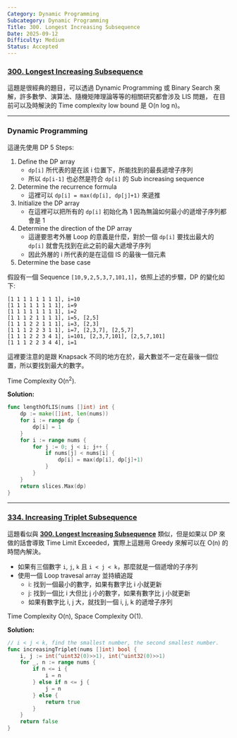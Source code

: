 ```yaml
---
Category: Dynamic Programming
Subcategory: Dynamic Programming
Title: 300. Longest Increasing Subsequence
Date: 2025-09-12
Difficulty: Medium
Status: Accepted
---
```

### [300. Longest Increasing Subsequence]

這題是很經典的題目，可以透過 Dynamic Programming 或 Binary Search 來解，許多數學、演算法、隨機矩陣理論等等的相關研究都會涉及 LIS 問題，
在目前可以及時解決的 Time complexity low bound 是 O(n log n)。

---

### Dynamic Programming

這邊先使用 DP 5 Steps:
1.  Define the DP array
    -   `dp[i]` 所代表的是在該 i 位置下，所能找到的最長遞增子序列
    -   所以 `dp[i-1]` 也必然是符合 `dp[i]` 的 Sub increasing sequence
2.  Determine the recurrence formula
    -   這裡可以 `dp[i] = max(dp[i], dp[j]+1)` 來遞推
3.  Initialize the DP array
    -   在這裡可以把所有的 `dp[i]` 初始化為 1 因為無論如何最小的遞增子序列都會是 1
4.  Determine the direction of the DP array
    -   這邊要思考外層 Loop 的意義是什麼，對於一個 `dp[i]` 要找出最大的 `dp[i]` 就會先找到在此之前的最大遞增子序列
    -   因此外層的 i 所代表的是在這個 IS 的最後一個元素
5.  Determine the base case

假設有一個 Sequence `[10,9,2,5,3,7,101,1]`，依照上述的步驟，DP 的變化如下:
```
[1 1 1 1 1 1 1 1], i=10
[1 1 1 1 1 1 1 1], i=9
[1 1 1 1 1 1 1 1], i=2
[1 1 1 2 1 1 1 1], i=5, [2,5]
[1 1 1 2 2 1 1 1], i=3, [2,3]
[1 1 1 2 2 3 1 1], i=7, [2,3,7], [2,5,7]
[1 1 1 2 2 3 4 1], i=101, [2,3,7,101], [2,5,7,101] 
[1 1 1 2 2 3 4 4], i=1
```
這裡要注意的是跟 Knapsack 不同的地方在於，最大數並不一定在最後一個位置，所以要找到最大的數字。

Time Complexity O(n<sup>2</sup>).

**Solution:**
```go
func lengthOfLIS(nums []int) int {
    dp := make([]int, len(nums))
    for i := range dp {
        dp[i] = 1
    }
    for i := range nums {
        for j := 0; j < i; j++ {
            if nums[j] < nums[i] {
                dp[i] = max(dp[i], dp[j]+1)
            }
        }
    }
    return slices.Max(dp)
}
```

[300. Longest Increasing Subsequence]: https://leetcode.com/problems/longest-increasing-subsequence

---

### [334. Increasing Triplet Subsequence]

這題看似與 **[300. Longest Increasing Subsequence]** 類似，但是如果以 DP 來做的話會導致 Time Limit Exceeded，實際上這題用 Greedy 來解可以在 O(n) 的時間內解決。

-   如果有三個數字 `i`, `j`, `k` 且 `i < j < k`，那麼就是一個遞增的子序列
-   使用一個 Loop travesal array 並持續追蹤
    -   i: 找到一個最小的數字，如果有數字比 i 小就更新
    -   j: 找到一個比 i 大但比 j 小的數字，如果有數字比 j 小就更新
    -   如果有數字比 i, j 大，就找到一個 i, j, k 的遞增子序列

Time Complexity O(n), Space Complexity O(1).

**Solution:**
```go
// i < j < k, find the smallest number, the second smallest number.
func increasingTriplet(nums []int) bool {
    i, j := int(^uint32(0)>>1), int(^uint32(0)>>1)
    for _, n := range nums {
        if n <= i {
            i = n
        } else if n <= j {
            j = n
        } else {
            return true
        }
    } 
    return false
}
```

[334. Increasing Triplet Subsequence]: https://leetcode.com/problems/increasing-triplet-subsequence